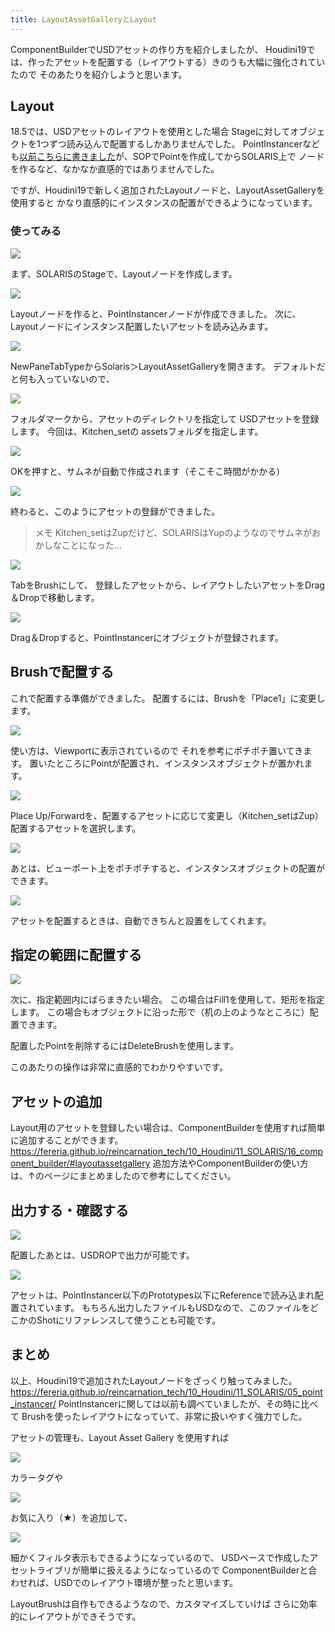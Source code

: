 ```yaml
---
title: LayoutAssetGalleryとLayout
---
```


ComponentBuilderでUSDアセットの作り方を紹介しましたが、
Houdini19では、作ったアセットを配置する（レイアウトする）きのうも大幅に強化されていたので
そのあたりを紹介しようと思います。

## Layout

18.5では、USDアセットのレイアウトを使用とした場合
Stageに対してオブジェクトを1つずつ読み込んで配置するしかありませんでした。
PointInstancerなども[以前こちらに書きました](https://fereria.github.io/reincarnation_tech/10_Houdini/11_SOLARIS/05_point_instancer/)が、SOPでPointを作成してからSOLARIS上で
ノードを作るなど、なかなか直感的ではありませんでした。

ですが、Houdini19で新しく追加されたLayoutノードと、LayoutAssetGalleryを使用すると
かなり直感的にインスタンスの配置ができるようになっています。

### 使ってみる

![](https://gyazo.com/ae31bae6e789e2147f35fbbe974779b8.png)

まず、SOLARISのStageで、Layoutノードを作成します。

![](https://gyazo.com/65fde9dcf1394b835996d938dc93933f.png)

Layoutノードを作ると、PointInstancerノードが作成できました。
次に、Layoutノードにインスタンス配置したいアセットを読み込みます。

![](https://gyazo.com/d5dc1f36228622ab866293ebac1a05da.png)

NewPaneTabTypeからSolaris＞LayoutAssetGalleryを開きます。
デフォルトだと何も入っていないので、

![](https://gyazo.com/3d9f9d27943a0f44784b58759d5e2ce4.png)

フォルダマークから、アセットのディレクトリを指定して
USDアセットを登録します。
今回は、Kitchen_setの assetsフォルダを指定します。

![](https://gyazo.com/a139d1e3b99392c2dd6e8fc5739c624e.png)

OKを押すと、サムネが自動で作成されます（そこそこ時間がかかる）

![](https://gyazo.com/68d47b46595809bb2522ef06b917094b.png)

終わると、このようにアセットの登録ができました。

> メモ
> Kitchen_setはZupだけど、SOLARISはYupのようなのでサムネがおかしなことになった...

![](https://gyazo.com/887f5ffc1741aa0108dccf97751d0a8a.gif)

TabをBrushにして、
登録したアセットから、レイアウトしたいアセットをDrag＆Dropで移動します。

![](https://gyazo.com/d98affeeb886e05a1a357f3e03610ccd.png)

Drag＆Dropすると、PointInstancerにオブジェクトが登録されます。

## Brushで配置する

これで配置する準備ができました。
配置するには、Brushを「Place1」に変更します。


![](https://gyazo.com/c5b67006156019d81b601e38320a0991.png)

使い方は、Viewportに表示されているので
それを参考にポチポチ置いてきます。
置いたところにPointが配置され、インスタンスオブジェクトが置かれます。

![](https://gyazo.com/0c4013e9e68669010abe0106b5c4fe4d.png)

Place Up/Forwardを、配置するアセットに応じて変更し（Kitchen_setはZup）
配置するアセットを選択します。

![](https://gyazo.com/6966e65c5357cc3367ba40c0407fdd5a.gif)

あとは、ビューポート上をポチポチすると、インスタンスオブジェクトの配置ができます。

![](https://gyazo.com/0f00a0128e142d18c399b562d3b02823.gif)

アセットを配置するときは、自動できちんと設置をしてくれます。

## 指定の範囲に配置する

![](https://gyazo.com/c993f8ed87ce3b8f81d8ef110de2c265.gif)

次に、指定範囲内にばらまきたい場合。
この場合はFill1を使用して、矩形を指定します。
この場合もオブジェクトに沿った形で（机の上のようなところに）配置できます。

配置したPointを削除するにはDeleteBrushを使用します。

このあたりの操作は非常に直感的でわかりやすいです。

## アセットの追加

Layout用のアセットを登録したい場合は、ComponentBuilderを使用すれば簡単に追加することができます。
https://fereria.github.io/reincarnation_tech/10_Houdini/11_SOLARIS/16_component_builder/#layoutassetgallery
追加方法やComponentBuilderの使い方は、↑のページにまとめましたので参考にしてください。

## 出力する・確認する

![](https://gyazo.com/16507f0923391b1a58fb649659950ecc.png)

配置したあとは、USDROPで出力が可能です。

![](https://gyazo.com/dcdc64429d8b68a79235ae4e3937a47c.png)

アセットは、PointInstancer以下のPrototypes以下にReferenceで読み込まれ配置されています。
もちろん出力したファイルもUSDなので、このファイルをどこかのShotにリファレンスして使うことも可能です。

## まとめ

以上、Houdini19で追加されたLayoutノードをざっくり触ってみました。
https://fereria.github.io/reincarnation_tech/10_Houdini/11_SOLARIS/05_point_instancer/
PointInstancerに関しては以前も調べていましたが、その時に比べて
Brushを使ったレイアウトになっていて、非常に扱いやすく強力でした。

アセットの管理も、Layout Asset Gallery を使用すれば

![](https://gyazo.com/7c04154ed7e675686de2618183cb7ebd.png)

カラータグや

![](https://gyazo.com/56cea2b72be3dfdc5fd11b7f6b517da0.png)

お気に入り（★）を追加して、

![](https://gyazo.com/8156b838bc9f9e2a502fd4b269ac3fb8.png)

細かくフィルタ表示もできるようになっているので、
USDベースで作成したアセットライブリが簡単に扱えるようになっているので
ComponentBuilderと合わせれば、USDでのレイアウト環境が整ったと思います。

LayoutBrushは自作もできるようなので、カスタマイズしていけば
さらに効率的にレイアウトができそうです。